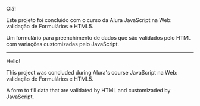 Olá! 

Este projeto foi concluído com o curso da Alura JavaScript na Web: validação de Formulários e HTML5.

Um formulário para preenchimento de dados que são validados pelo HTML com variações customizadas pelo JavaScript.

--------------------------------------------------------

Hello!

This project was concluded during Alura's course JavaScript na Web: validação de Formulários e HTML5.

A form to fill data that are validated by HTML and customizaded by JavaScript.